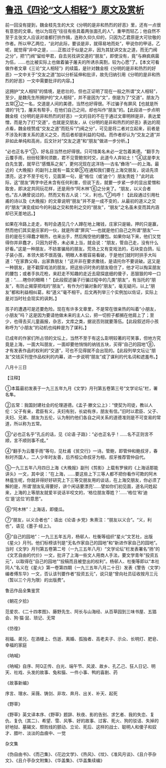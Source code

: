 # [鲁迅《四论“文人相轻”》原文及赏析](https://www.vrrw.net/wx/8626.html)

前一回没有提到，魏金枝先生的大文《分明的是非和热烈的好恶》里，还有一点很有意思的文章。他以为现在“往往有些具着两张面孔的人”，重甲而轻乙；他自然不至于主张文人应该对谁都打拱作揖，连称久仰久仰的，只因为乙君原是大可钦敬的作者。所以甲乙两位，“此时此际，要谈是非，就得易地而处”，甲说你的甲话，乙呢，就觉得“非中之是，……正胜过于似是之非，因为其犹讲交友之道，而无门阀之分”，把“门阀”留给甲君，自去另找讲交道的“朋友”，即使没有，竟“与麻疯病菌为伍，……也比被实际上也做着骗子屠夫的所诱杀脔割，较为心愿”了。【本文可看做作者文章《三论“文人相轻”》的续篇，是针对魏金枝《分明的是非和热烈的好恶》一文中关于“交友之道”加以分析延伸和批评，故先归纳引用《分明的是非和热烈的好恶》一文中需要批评的内容。】



这拥护“文人相轻”的情境，是悲壮的，但也正证明了现在一般之所谓“文人相轻”，至少，是魏先生所拥护的“文人相轻”，并不是因为“文”，倒是为了“交道”。朋友乃五常②之一名，交道是人间的美德，当然也好得很。不过骗子有屏风【也就是所谓的“托”】，屠夫有帮手，在他们自己之间，却也叫作“朋友”的。【此段进一步点明魏金枝《分明的是非和热烈的好恶》一文的目的不在于通过文章明辨是非，表达爱憎，而是为了打“交道”，也就是交朋友，从《分明的是非和热烈的好恶》表达的观点看，魏金枝赞成“交友之道”而贬斥“门阀之分”，可见是将二者对立起来，前者是不涉及利害关系的道义之交，而后者却是利益的勾结。而作者却认为“交友之道”并非如此单纯和高尚，后文针对“交友之道”和“朋友”做进一步分析。】

“必也正名乎”③，好名目当然也好得很。只可惜美名未必一定包着美德。“翻手为云覆手雨，纷纷轻薄何须数，君不见管鲍贫时交，此道今人弃如土！”④这是李太白先生罢，就早已“感慨系之矣”，更何况现在这洋场──古名“彝场”──的上海。最近的《大晚报》的副刊上就有一篇文章⑤在通知我们要在上海交朋友，说话先须漂亮，这才不至于吃亏，见面第一句，是“格位（或‘迪个’）朋友贵姓？”此时此际，这“朋友”两字中还未含有任何利害，但说下去，就要一步紧一步的显出爱憎和取舍，即决定共同玩花样，还是用作“阿木林”⑥之分来了。“朋友，以义合者也。”古人确曾说过的，然而又有古人说：“义，利也。”⑦呜呼！【此段通过引用杜甫的诗以及《大晚报》的文章说明“朋友”并不是一成不变的，从最初的道义之交的“朋友”演变成如今的利益之交和势利之交的“朋友”，“朋友”之名虽未变而其内涵却已天差地远。】

如果在冷路上走走，有时会遇见几个人蹲在地上赌钱，庄家只是输，押的只是赢，然而他们其实是庄家的一伙，就是所谓“屏风”──也就是他们自己之所谓“朋友”──目的是在引得蠢才眼热，也来出手，然后掏空他的腰包。如果你站下来，他们又觉得你并非蠢才，只因为好奇，未必来上当，就会说：“朋友，管自己走，没有什么好看。”这是一种朋友，不妨害骗局的朋友。荒场上又有变戏法的，石块变白鸽，坛子装小孩，本领大抵不很高强，明眼人本极容易看破，于是他们就时时拱手大叫道：“在家靠父母，出家靠朋友！”这并非在要求撒钱，是请托你不要说破。这又是一种朋友，是不戳穿戏法的朋友。把这些识时务的朋友稳住了，他才可以掏呆朋友的腰包；或者手执花枪，来赶走不知趣的走近去窥探底细的傻子，恶狠狠的啐一口道：“……瞎你的眼睛！”【此段叙述骗子行骗过程中的几类“朋友”，有当托的“朋友”，有防止揭穿把戏的“朋友”，有作为行骗对象的“朋友”，毫无疑问，以上“朋友”都和利益相纠葛，和“道义”毫不相干。后文再列举三个实例加以佐证，实际上是对当时社会现实的讽刺。】

孩子的遭遇可是还要危险。现在有许多文章里，不是常在很亲热的叫着“小朋友，小朋友”吗？这是因为要请他做未来的主人公，把一切担子都搁在他肩上了；至少，也得去买儿童画报，杂志，文库之类，据说否则就要落伍。【此段叙述将小孩称呼为“小朋友”的动机也纯粹是为了谋利。】

已成年的作家们所占领的文坛上，当然不至于有这么彰明较著的可笑事，但地方究竟是上海，一面大叫朋友，一面却要他悄悄的纳钱五块，买得“自己的园地”⑧，才有发表作品的权利的“交道”，可也不见得就不会出现的。【此段列举文坛让“朋友”交钱买刊登作品权利的内幕，进一步说明“朋友”成了谋利的代名词和遮羞布。】

八月十三日





【注释】

①本篇最初发表于一九三五年九月《文学》月刊第五卷第三号“文学论坛”栏，署名隼。

②五常：我国封建社会的伦理道德。《孟子·滕文公上》：“使契为司徒，教以人伦：父子有亲，君臣有义，夫妇有别，长幼有序，朋友有信。”旧时以君臣、父子、夫妇、兄弟、朋友为五伦，认为制约他们各自之间关系的道德准则是不可变易的常道，所以称为五常。

③“必也正名乎”孔丘的话，见《论语·子路》：“必也正名乎！……名不正则言不顺，言不顺则事不成。”

④“翻手为云覆手雨”等句，见杜甫《贫交行》一诗。管鲍，即管仲和鲍叔牙，春秋时齐国人，二人少年时友善，后齐桓公命叔牙为相，叔牙推荐管仲自代。

⑤一九三五年八月四日上海《大晚报》副刊《剪影》上载有罗侯的《上海话那能讲头》一文，其中说：“在上海，……要这些上下三等人都不把你看作可欺的阿木林瘟生呢，你就非得好好研究上下三等交朋友用的谈话，在上海交朋友，你必须了解的是，所谓‘朋友轧得要好，讲个闲话要漂亮’……譬如你们初见面，道名问姓起来，上海的上等朋友就爱半说话半咬文的，‘格位朋友尊姓？’……‘格位’和‘迪位’是‘这位’的意思”。

⑥“阿木林”：上海话，即傻瓜。

⑦“朋友，以义合者也”：语出《论语·乡党》朱熹注：“朋友以义合”。“义，利也”，语见《墨子·经上》。

⑧“自己的园地”：一九三五年五月，杨邨人、杜衡等组织“星火”文艺社，出版《星火》月刊。他们标榜该刊是“无名作家自己的园地”和“新进作家自己的园地”。当时《文学》月刊第五卷第二号（一九三五年八月）“文学论坛”栏发表署名“扬”的《文艺自由的代价》一文，批评了上海一些文人用商人手法，要文学青年“投资五元”，以取得在“自己的园地”“投稿而且被登出的权利”。杨邨人、杜衡等即以“本社同人”名义在《星火》第一卷第四期（一九三五年八月二十日）发表《警告〈文学〉编者傅东华》一文，否认该刊要作者“投资五元”，说只是“曾向社员征收按月三元（暂以三个月为限）的出版费”。

鲁迅作品全集鉴赏

《朝花夕拾》

范爱农、《二十四孝图》、藤野先生、阿长与山海经、从百草园到三味书屋、五猖会、狗·猫·鼠、琐记、无常

《仿徨》

祝福、弟兄、在酒楼上、伤逝、离婚、孤独者、高老夫子、示众、长明灯、肥皂、幸福的家庭

《呐喊》

《呐喊》自序、阿Q正传、白光、端午节、风波、故乡、孔乙己、狂人日记、明天、社戏、头发的故事、兔和猫、一件小事、鸭的喜剧、药

《故事新编》

序言、理水、采薇、铸剑、非攻、奔月、出关、补天、起死

《野草》

《野草》英文译本序、《野草》题辞、秋夜、影的告别、求乞者、我的失恋、复仇、复仇〔其二〕、希望、雪、风筝、好的故事、过客、死火、狗的驳诘、失掉的好地狱、墓碣文、颓败线的颤动、立论、死后、这样的战士、聪明人和傻子和奴才、腊叶、淡淡的血痕中、一觉

杂文集

《伪自由书》、《而己集》、《花边文学》、《热风》、《坟》、《准风月谈》、《且介亭杂文》、《且介亭杂文附集》、《华盖集》、《华盖集续编》

